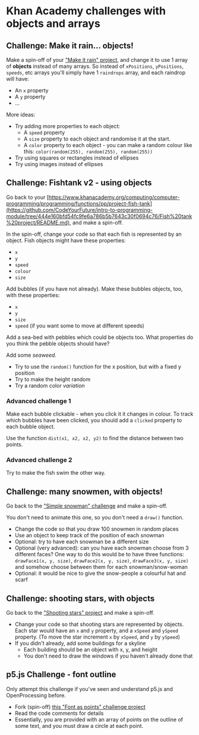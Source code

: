 # Khan Academy challenges with objects and arrays

## Challenge: Make it rain... objects!

Make a spin-off of your ["Make it rain" project](https://www.khanacademy.org/computing/computer-programming/programming/arrays/pp/project-make-it-rain), and change it to use 1 array of **objects** instead of many arrays. So instead of `xPositions`, `yPositions`, `speeds`, etc arrays you'll simply have 1 `raindrops` array, and each raindrop will have:

* An `x` property
* A `y` property
* ...

More ideas:

* Try adding more properties to each object:
  * A `speed` property
  * A `size` property to each object and randomise it at the start.
  * A `color` property to each object - you can make a random colour like this: `color(random(255), random(255), random(255))`
* Try using squares or rectangles instead of ellipses
* Try using images instead of ellipses

## Challenge: Fishtank v2 - using objects

Go back to your [https://www.khanacademy.org/computing/computer-programming/programming/functions/pp/project-fish-tank](https://github.com/CodeYourFuture/intro-to-programming-module/tree/444e160bfd54fc9fe6a786b5b7643c30f0694c76/Fish%20tank%20project/README.md), and make a spin-off.

In the spin-off, change your code so that each fish is represented by an object. Fish objects might have these properties:

* `x`
* `y`
* `speed`
* `colour`
* `size`

Add bubbles \(if you have not already\). Make these bubbles objects, too, with these properties:

* `x`
* `y`
* `size`
* `speed` \(if you want some to move at different speeds\)

Add a sea-bed with pebbles which could be objects too. What properties do you think the pebble objects should have?

Add some _seaweed_.

* Try to use the `random()` function for the x position, but with a fixed y position
* Try to make the height random
* Try a random color _variation_

### Advanced challenge 1

Make each bubble clickable - when you click it it changes in colour. To track which bubbles have been clicked, you should add a `clicked` property to each bubble object.

Use the function `dist(x1, x2, x2, y2)` to find the distance between two points.

### Advanced challenge 2

Try to make the fish swim the other way.

## Challenge: many snowmen, with objects!

Go back to the ["Simple snowman" challenge](https://www.khanacademy.org/computing/computer-programming/programming/drawing-basics/pc/challenge-simple-snowman) and make a spin-off.

You don't need to animate this one, so you don't need a `draw()` function.

* Change the code so that you draw 100 snowmen in random places
* Use an object to keep track of the position of each snowman
* Optional: try to have each snowman be a different size
* Optional \(very advanced\): can you have each snowman choose from 3 different faces?  One way to do this would be to have three functions: `drawFace1(x, y, size)`, `drawFace2(x, y, size)`, `drawFace3(x, y, size)` and somehow choose between them for each snowman/snow-woman
* Optional: it would be nice to give the snow-people a colourful hat and scarf

## Challenge: shooting stars, with objects

Go back to the ["Shooting stars" project](https://www.khanacademy.org/computing/computer-programming/programming/animation-basics/pp/project-shooting-star) and make a spin-off.

* Change your code so that shooting stars are represented by objects. Each star would have an `x` and `y` property, and a `xSpeed` and `ySpeed` property. \(To move the star increment `x` by `xSpeed`, and `y` by `ySpeed`\)
* If you didn't already, add some buildings for a skyline
  * Each building should be an object with x, y, and height
  * You don't need to draw the windows if you haven't already done that

## p5.js Challenge - font outline

Only attempt this challenge if you've seen and understand p5.js and OpenProcessing before.

* Fork \(spin-off\) [this "Font as points" challenge project](https://www.openprocessing.org/sketch/812356)
* Read the code comments for details
* Essentially, you are provided with an array of points on the outline of some text, and you must draw a circle at each point.

